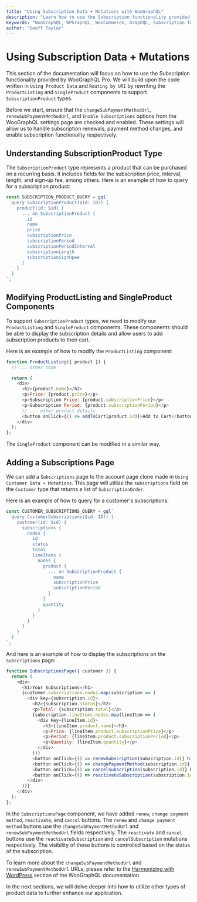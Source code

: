 ```yaml
---
title: "Using Subscription Data + Mutations with WooGraphQL"
description: "Learn how to use the Subscription functionality provided by WooGraphQL Pro and build upon the code written in `Using Product Data` and `Routing by URI` by rewriting the `ProductListing` and `SingleProduct` components to support `SubscriptionProduct` types."
keywords: "WooGraphQL, WPGraphQL, WooCommerce, GraphQL, Subscription functionality, ProductListing, SingleProduct, SubscriptionProduct types"
author: "Geoff Taylor"
---
```


# Using Subscription Data + Mutations

This section of the documentation will focus on how to use the Subscription functionality provided by WooGraphQL Pro. We will build upon the code written in `Using Product Data` and `Routing by URI` by rewriting the `ProductListing` and `SingleProduct` components to support `SubscriptionProduct` types.

Before we start, ensure that the `changeSubPaymentMethodUrl`, `renewSubPaymentMethodUrl`, and `Enable Subscriptions` options from the WooGraphQL settings page are checked and enabled. These settings will allow us to handle subscription renewals, payment method changes, and enable subscription functionality respectively.

## Understanding SubscriptionProduct Type

The `SubscriptionProduct` type represents a product that can be purchased on a recurring basis. It includes fields for the subscription price, interval, length, and sign-up fee, among others. Here is an example of how to query for a subscription product:

```javascript
const SUBSCRIPTION_PRODUCT_QUERY = gql`
  query SubscriptionProduct($id: ID!) {
    product(id: $id) {
      ... on SubscriptionProduct {
        id
        name
        price
        subscriptionPrice
        subscriptionPeriod
        subscriptionPeriodInterval
        subscriptionLength
        subscriptionSignUpee
      }
    }
  }
`;
```

## Modifying ProductListing and SingleProduct Components

To support `SubscriptionProduct` types, we need to modify our `ProductListing` and `SingleProduct` components. These components should be able to display the subscription details and allow users to add subscription products to their cart.

Here is an example of how to modify the `ProductListing` component:

```javascript
function ProductListing({ product }) {
  // ... other code

  return (
    <div>
      <h2>{product.name}</h2>
      <p>Price: {product.price}</p>
      <p>Subscription Price: {product.subscriptionPrice}</p>
      <p>Subscription Period: {product.subscriptionPeriod}</p>
      // ... other product details
      <button onClick={() => addToCart(product.id)}>Add to Cart</button>
    </div>
  );
};
```

The `SingleProduct` component can be modified in a similar way.

## Adding a Subscriptions Page

We can add a `Subscriptions` page to the account page clone made in `Using Customer Data + Mutations`. This page will utilize the `subscriptions` field on the `Customer` type that returns a list of `SubscriptionOrder`.

Here is an example of how to query for a customer's subscriptions:

```javascript
const CUSTOMER_SUBSCRIPTIONS_QUERY = gql`
  query CustomerSubscriptions($id: ID!) {
    customer(id: $id) {
      subscriptions {
        nodes {
          id
          status
          total
          lineItems {
            nodes {
              product {
                ... on SubscriptionProduct {
                  name
                  subscriptionPrice
                  subscriptionPeriod
                }
              }
              quantity
            }
          }
        }
      }
    }
  }
`;
```

And here is an example of how to display the subscriptions on the `Subscriptions` page:

```javascript
function SubscriptionsPage({ customer }) {
  return (
    <div>
      <h1>Your Subscriptions</h1>
      {customer.subscriptions.nodes.map(subscription => (
        <div key={subscription.id}>
          <h2>{subscription.status}</h2>
          <p>Total: {subscription.total}</p>
          {subscription.lineItems.nodes.map(lineItem => (
            <div key={lineItem.id}>
              <h3>{lineItem.product.name}</h3>
              <p>Price: {lineItem.product.subscriptionPrice}</p>
              <p>Period: {lineItem.product.subscriptionPeriod}</p>
              <p>Quantity: {lineItem.quantity}</p>
            </div>
          ))}
          <button onClick={() => renewSubscription(subscription.id)} hidden={subscription.status !== 'ACTIVE'}>Renew</button>
          <button onClick={() => changePaymentMethod(subscription.id)} hidden={subscription.status !== 'ACTIVE'}>Change Payment Method</button>
          <button onClick={() => cancelSubscription(subscription.id)} hidden={subscription.status !== 'ACTIVE' && subscription.status !== 'ON_HOLD'}>Cancel</button>
          <button onClick={() => reactivateSubscription(subscription.id)} hidden={subscription.status !== 'CANCELLED' && subscription.status !== 'PENDING_CANCEL'}>Reactivate</button>
        </div>
      ))}
    </div>
  );
};
```

In the `SubscriptionsPage` component, we have added `renew`, `change payment method`, `reactivate`, and `cancel` buttons. The `renew` and `change payment method` buttons use the `changeSubPaymentMethodUrl` and `renewSubPaymentMethodUrl` fields respectively. The `reactivate` and `cancel` buttons use the `reactivateSubscription` and `cancelSubscription` mutations respectively. The visibility of these buttons is controlled based on the status of the subscription.

To learn more about the `changeSubPaymentMethodUrl` and `renewSubPaymentMethodUrl` URLs, please refer to the [Harmonizing with WordPress](https://woographql.com/docs/harmonizing-with-wordpress#harmonizing-with-wordpress) section of the WooGraphQL documentation.

In the next sections, we will delve deeper into how to utilize other types of product data to further enhance our application.
